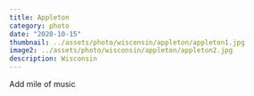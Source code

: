 ```yaml
---
title: Appleton
category: photo
date: "2020-10-15"
thumbnail: ../assets/photo/wisconsin/appleton/appleton1.jpg
image2: ../assets/photo/wisconsin/appleton/appleton2.jpg
description: Wisconsin
---
```


Add mile of music